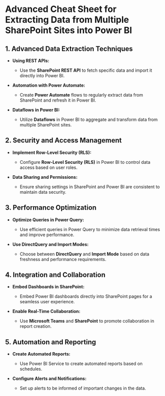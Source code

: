 # Advanced Cheat Sheet for Extracting Data from Multiple SharePoint Sites into Power BI



## 1. Advanced Data Extraction Techniques

- **Using REST APIs:**
  - Use the **SharePoint REST API** to fetch specific data and import it directly into Power BI.

- **Automation with Power Automate:**
  - Create **Power Automate** flows to regularly extract data from SharePoint and refresh it in Power BI.

- **Dataflows in Power BI:**
  - Utilize **Dataflows** in Power BI to aggregate and transform data from multiple SharePoint sites.

## 2. Security and Access Management

- **Implement Row-Level Security (RLS):**
  - Configure **Row-Level Security (RLS)** in Power BI to control data access based on user roles.

- **Data Sharing and Permissions:**
  - Ensure sharing settings in SharePoint and Power BI are consistent to maintain data security.

## 3. Performance Optimization

- **Optimize Queries in Power Query:**
  - Use efficient queries in Power Query to minimize data retrieval times and improve performance.

- **Use DirectQuery and Import Modes:**
  - Choose between **DirectQuery** and **Import Mode** based on data freshness and performance requirements.

## 4. Integration and Collaboration

- **Embed Dashboards in SharePoint:**
  - Embed Power BI dashboards directly into SharePoint pages for a seamless user experience.

- **Enable Real-Time Collaboration:**
  - Use **Microsoft Teams** and **SharePoint** to promote collaboration in report creation.

## 5. Automation and Reporting

- **Create Automated Reports:**
  - Use Power BI Service to create automated reports based on schedules.

- **Configure Alerts and Notifications:**
  - Set up alerts to be informed of important changes in the data.
